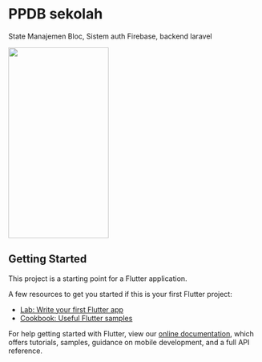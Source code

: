 #  PPDB sekolah
State Manajemen Bloc,
Sistem auth Firebase,
backend laravel



<img src="https://user-images.githubusercontent.com/36073952/99027769-ecd15b00-2565-11eb-95dd-900df6954eb0.jpg" width="200" height="380">


## Getting Started

This project is a starting point for a Flutter application.

A few resources to get you started if this is your first Flutter project:

- [Lab: Write your first Flutter app](https://flutter.dev/docs/get-started/codelab)
- [Cookbook: Useful Flutter samples](https://flutter.dev/docs/cookbook)

For help getting started with Flutter, view our
[online documentation](https://flutter.dev/docs), which offers tutorials,
samples, guidance on mobile development, and a full API reference.
